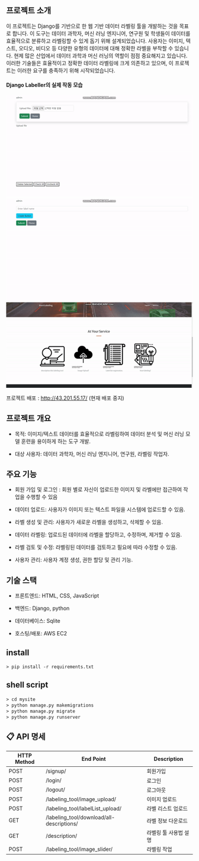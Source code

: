 ## 프로젝트 소개

이 프로젝트는 Django를 기반으로 한 웹 기반 데이터 라벨링 툴을 개발하는 것을 목표로 합니다. 이 도구는 데이터 과학자, 머신 러닝 엔지니어, 연구원 및 학생들이 데이터를 효율적으로 분류하고 라벨링할 수 있게 돕기 위해 설계되었습니다. 사용자는 이미지, 텍스트, 오디오, 비디오 등 다양한 유형의 데이터에 대해 정확한 라벨을 부착할 수 있습니다.
현제 많은 산업에서 데이터 과학과 머신 러닝의 역할이 점점 중요해지고 있습니다. 이러한 기술들은 효율적이고 정확한 데이터 라벨링에 크게 의존하고 있으며, 이 프로젝트는 이러한 요구를 충족하기 위해 시작되었습니다.

#### Django Labeller의 실제 작동 모습

<img src="doc/imageUpload.gif" alt="image upload in action" width="600"/>
<img src="doc/LabelListUpload.gif" alt="labellist upload in action" width="600"/>
<img src="doc/Labeling.gif" alt="Labeling in action" width="600"/>

프로젝트 배포 : http://43.201.55.17/ (현재 배포 중지)

## 프로젝트 개요

- 목적: 이미지/텍스트 데이터를 효율적으로 라벨링하여 데이터 분석 및 머신 러닝 모델 훈련을 용이하게 하는 도구 개발.

- 대상 사용자: 데이터 과학자, 머신 러닝 엔지니어, 연구원, 라벨링 작업자.

## 주요 기능

- 회원 가입 및 로그인 : 회원 별로 자신이 업로드한 이미지 및 라벨에만 접근하여 작업을 수행할 수 있음

- 데이터 업로드: 사용자가 이미지 또는 텍스트 파일을 시스템에 업로드할 수 있음.

- 라벨 생성 및 관리: 사용자가 새로운 라벨을 생성하고, 삭제할 수 있음.

- 데이터 라벨링: 업로드된 데이터에 라벨을 할당하고, 수정하며, 제거할 수 있음.

- 라벨 검토 및 수정: 라벨링된 데이터를 검토하고 필요에 따라 수정할 수 있음.

- 사용자 관리: 사용자 계정 생성, 권한 할당 및 관리 기능.


##  기술 스택
- 프론트엔드: HTML, CSS, JavaScript 

- 백엔드: Django, python

- 데이터베이스: Sqlite

- 호스팅/배포: AWS EC2

## install 

``` 
> pip install -r requirements.txt
```

## shell script
``` 
> cd mysite
> python manage.py makemigrations  
> python manage.py migrate 
> python manage.py runserver
```


## 📋 API 명세
| HTTP Method | End Point | Description |
| -- | -- | -- |
| POST | /signup/ | 회원가입 |
| POST | /login/ | 로그인 |
| POST | /logout/ | 로그아웃 |
| POST | /labeling_tool/image_upload/ | 이미지 업로드 | 
| POST | /labeling_tool/labelList_upload/ | 라벨 리스트 업로드 | 
| GET | /labeling_tool/download/all-descriptions/ | 라벨 정보 다운로드 | 
| GET | /description/ | 라벨링 툴 사용법 설명 | 
| POST | /labeling_tool/image_slider/ | 라벨링 작업 | 








